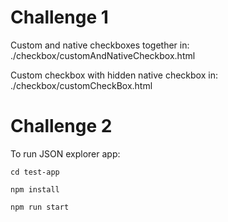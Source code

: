 # Challenge 1

Custom and native checkboxes together in:
./checkbox/customAndNativeCheckbox.html

Custom checkbox with hidden native checkbox in:
./checkbox/customCheckBox.html

# Challenge 2

To run JSON explorer app:

`cd test-app`

`npm install`

`npm run start`
